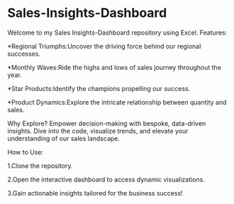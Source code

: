 # Sales-Insights-Dashboard

Welcome to my Sales Insights-Dashboard repository using Excel.
Features:

*Regional Triumphs:Uncover the driving force behind our regional successes.

*Monthly Waves:Ride the highs and lows of sales journey throughout the year.

*Star Products:Identify the champions propelling our success.

*Product Dynamics:Explore the intricate relationship between quantity and sales.

Why Explore?
Empower decision-making with bespoke, data-driven insights. Dive into the code, visualize trends, and elevate your understanding of our sales landscape.

How to Use:

1.Clone the repository.

2.Open the interactive dashboard to access dynamic visualizations.

3.Gain actionable insights tailored for the business success!
